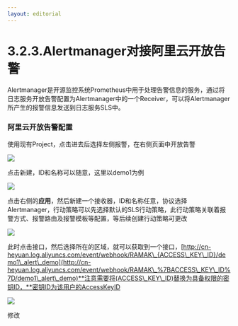 ```yaml
---
layout: editorial
---
```


# 3.2.3.Alertmanager对接阿里云开放告警

&#x20;   Alertmanager是开源监控系统Prometheus中用于处理告警信息的服务，通过将日志服务开放告警配置为Alertmanager中的一个Receiver，可以将Alertmanager所产生的报警信息发送到日志服务SLS中。

### 阿里云开放告警配置

使用现有Project，点击进去后选择左侧报警，在右侧页面中开放告警

![](https://dev-hzxyf.oss-cn-hangzhou.aliyuncs.com/mysql/20230105155712.png)

点击新建，ID和名称可以随意，这里以demo1为例

![](https://dev-hzxyf.oss-cn-hangzhou.aliyuncs.com/mysql/20230105160016.png)

点击右侧的**应用**，然后新建一个接收器，ID和名称任意，协议选择Alertmanager，行动策略可以先选择默认的SLS行动策略，此行动策略关联着报警方式、报警路由及报警模板等配置，等后续创建行动策略可更改

![](https://dev-hzxyf.oss-cn-hangzhou.aliyuncs.com/mysql/20230105160327.png)

此时点击接口，然后选择所在的区域，就可以获取到一个接口，[http://cn-heyuan.log.aliyuncs.com/event/webhook/RAMAK\_{ACCESS\_KEY\_ID}/demo1\_alert\_demo](http://cn-heyuan.log.aliyuncs.com/event/webhook/RAMAK\_%7BACCESS\_KEY\_ID%7D/demo1\_alert\_demo)**注意需要将(ACCESS\_KEY\_ID)替换为具备权限的密钥ID，**密钥ID为该用户的AccessKeyID

![](https://dev-hzxyf.oss-cn-hangzhou.aliyuncs.com/mysql/20230105160740.png)

修改























